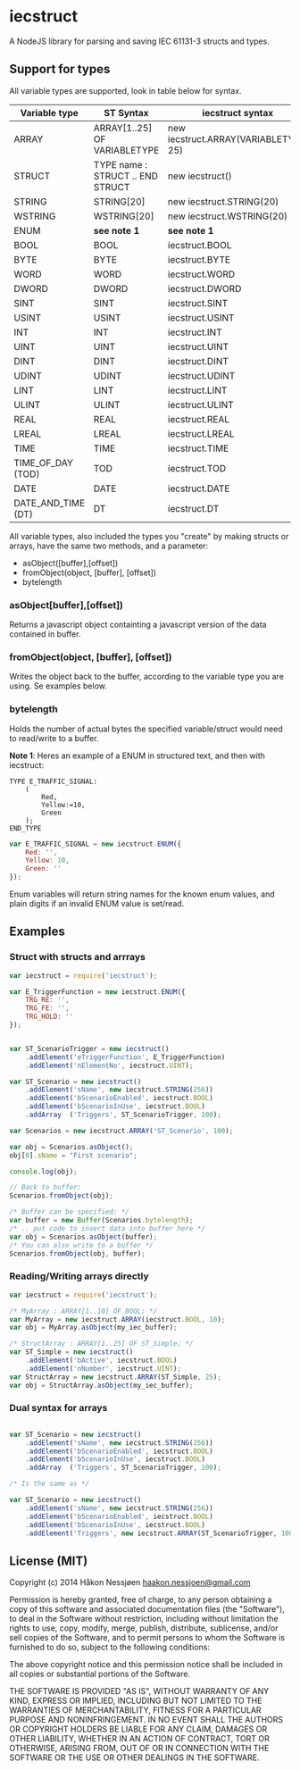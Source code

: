 iecstruct
=========

A NodeJS library for parsing and saving IEC 61131-3 structs and types.

Support for types
-----------------

All variable types are supported, look in table below for syntax.

Variable type | ST Syntax | iecstruct syntax
--- | --- | ---
ARRAY | ARRAY[1..25] OF VARIABLETYPE | new iecstruct.ARRAY(VARIABLETYPE, 25)
STRUCT | TYPE name : STRUCT .. END STRUCT | new iecstruct()
STRING | STRING[20] | new iecstruct.STRING(20)
WSTRING | WSTRING[20] | new iecstruct.WSTRING(20)
ENUM | **see note 1** | **see note 1**
BOOL | BOOL | iecstruct.BOOL
BYTE | BYTE | iecstruct.BYTE
WORD | WORD | iecstruct.WORD
DWORD | DWORD | iecstruct.DWORD
SINT | SINT | iecstruct.SINT
USINT | USINT | iecstruct.USINT
INT | INT | iecstruct.INT
UINT | UINT | iecstruct.UINT
DINT | DINT | iecstruct.DINT
UDINT | UDINT | iecstruct.UDINT
LINT | LINT | iecstruct.LINT
ULINT | ULINT | iecstruct.ULINT
REAL | REAL | iecstruct.REAL
LREAL | LREAL | iecstruct.LREAL
TIME | TIME | iecstruct.TIME
TIME_OF_DAY (TOD) | TOD | iecstruct.TOD
DATE | DATE | iecstruct.DATE
DATE_AND_TIME (DT) | DT | iecstruct.DT

All variable types, also included the types you "create" by making structs or arrays, have the same two methods, and a parameter:
  * asObject([buffer],[offset])
  * fromObject(object, [buffer], [offset])
  * bytelength


### asObject[buffer],[offset])

Returns a javascript object containting a javascript version of the data contained in buffer.

### fromObject(object, [buffer], [offset])

Writes the object back to the buffer, according to the variable type you are using. Se examples below.

### bytelength

Holds the number of actual bytes the specified variable/struct would need to read/write to a buffer.

**Note 1**: Heres an example of a ENUM in structured text, and then with iecstruct:

```
TYPE E_TRAFFIC_SIGNAL:
	(
		Red,
		Yellow:=10,
		Green
	);
END_TYPE
```

```javascript
var E_TRAFFIC_SIGNAL = new iecstruct.ENUM({
	Red: '',
	Yellow: 10,
	Green: ''
});
```
Enum variables will return string names for the known enum values, and plain digits if an invalid ENUM value is set/read.

Examples
--------

### Struct with structs and arrrays

```javascript
var iecstruct = require('iecstruct');

var E_TriggerFunction = new iecstruct.ENUM({
	TRG_RE: '',
	TRG_FE: '',
	TRG_HOLD: ''
});


var ST_ScenarioTrigger = new iecstruct()
	.addElement('eTriggerFunction', E_TriggerFunction)
	.addElement('nElementNo', iecstruct.UINT);

var ST_Scenario = new iecstruct()
	.addElement('sName', new iecstruct.STRING(256))
	.addElement('bScenarioEnabled', iecstruct.BOOL)
	.addElement('bScenarioInUse', iecstruct.BOOL)
	.addArray  ('Triggers', ST_ScenarioTrigger, 100);

var Scenarios = new iecstruct.ARRAY('ST_Scenario', 100);

var obj = Scenarios.asObject();
obj[0].sName = "First scenario";

console.log(obj);

// Back to buffer:
Scenarios.fromObject(obj);

/* Buffer can be specified: */
var buffer = new Buffer(Scenarios.bytelength);
/* .. put code to insert data into buffer here */
var obj = Scenarios.asObject(buffer);
/* You can also write to a buffer */
Scenarios.fromObject(obj, buffer);


```

### Reading/Writing arrays directly

```javascript
var iecstruct = require('iecstruct');

/* MyArray : ARRAY[1..10] OF BOOL; */
var MyArray = new iecstruct.ARRAY(iecstruct.BOOL, 10);
var obj = MyArray.asObject(my_iec_buffer);

/* StructArray : ARRAY[1..25] OF ST_Simple; */
var ST_Simple = new iecstruct()
	.addElement('bActive', iecstruct.BOOL)
	.addElement('nNumber', iecstruct.UINT);
var StructArray = new iecstruct.ARRAY(ST_Simple, 25);
var obj = StructArray.asObject(my_iec_buffer);
```

### Dual syntax for arrays
```javascript

var ST_Scenario = new iecstruct()
	.addElement('sName', new iecstruct.STRING(256))
	.addElement('bScenarioEnabled', iecstruct.BOOL)
	.addElement('bScenarioInUse', iecstruct.BOOL)
	.addArray  ('Triggers', ST_ScenarioTrigger, 100);

/* Is the same as */

var ST_Scenario = new iecstruct()
	.addElement('sName', new iecstruct.STRING(256))
	.addElement('bScenarioEnabled', iecstruct.BOOL)
	.addElement('bScenarioInUse', iecstruct.BOOL)
	.addElement('Triggers', new iecstruct.ARRAY(ST_ScenarioTrigger, 100));

```

License (MIT)
-------------
Copyright (c) 2014 Håkon Nessjøen <haakon.nessjoen@gmail.com>

Permission is hereby granted, free of charge, to any person obtaining a copy of this software and associated documentation files (the "Software"), to deal in the Software without restriction, including without limitation the rights to
use, copy, modify, merge, publish, distribute, sublicense, and/or sell copies of the Software, and to permit persons to whom the Software is furnished to do so, subject to the following conditions:

The above copyright notice and this permission notice shall be included in all copies or substantial portions of the Software.

THE SOFTWARE IS PROVIDED "AS IS", WITHOUT WARRANTY OF ANY KIND, EXPRESS OR IMPLIED, INCLUDING BUT NOT LIMITED TO THE WARRANTIES OF MERCHANTABILITY, FITNESS FOR A PARTICULAR PURPOSE AND NONINFRINGEMENT. IN NO EVENT SHALL THE AUTHORS OR
COPYRIGHT HOLDERS BE LIABLE FOR ANY CLAIM, DAMAGES OR OTHER LIABILITY, WHETHER IN AN ACTION OF CONTRACT, TORT OR OTHERWISE, ARISING FROM, OUT OF OR IN CONNECTION WITH THE SOFTWARE OR THE USE OR OTHER DEALINGS IN THE SOFTWARE.
